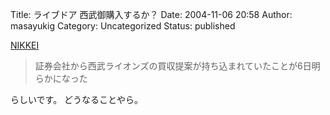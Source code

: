 Title: ライブドア 西武御購入するか？
Date: 2004-11-06 20:58
Author: masayukig
Category: Uncategorized
Status: published

[NIKKEI](http://www.nikkei.co.jp/news/sangyo/20041106AT1D0600906112004.html)

> 証券会社から西武ライオンズの買収提案が持ち込まれていたことが6日明らかになった

らしいです。
どうなることやら。
